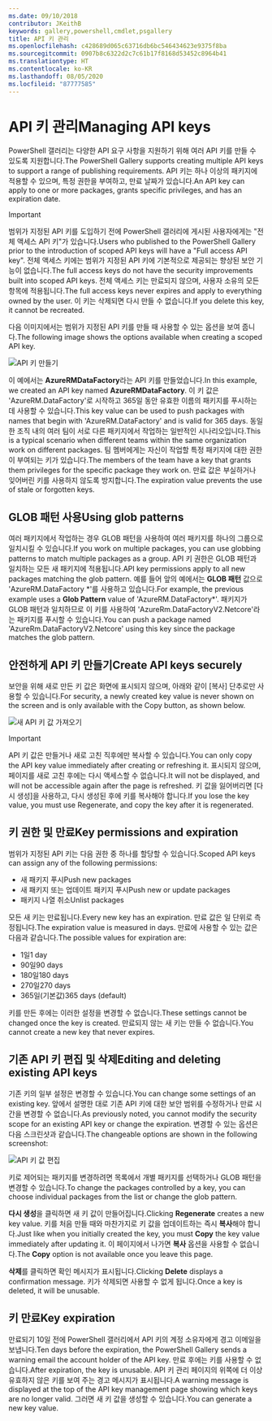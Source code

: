 ```yaml
---
ms.date: 09/10/2018
contributor: JKeithB
keywords: gallery,powershell,cmdlet,psgallery
title: API 키 관리
ms.openlocfilehash: c428689d065c63716db6bc546434623e9375f8ba
ms.sourcegitcommit: 0907b8c6322d2c7c61b17f8168d53452c8964b41
ms.translationtype: HT
ms.contentlocale: ko-KR
ms.lasthandoff: 08/05/2020
ms.locfileid: "87777585"
---
```

# <a name="managing-api-keys"></a><span data-ttu-id="497ca-103">API 키 관리</span><span class="sxs-lookup"><span data-stu-id="497ca-103">Managing API keys</span></span>

<span data-ttu-id="497ca-104">PowerShell 갤러리는 다양한 API 요구 사항을 지원하기 위해 여러 API 키를 만들 수 있도록 지원합니다.</span><span class="sxs-lookup"><span data-stu-id="497ca-104">The PowerShell Gallery supports creating multiple API keys to support a range of publishing requirements.</span></span> <span data-ttu-id="497ca-105">API 키는 하나 이상의 패키지에 적용할 수 있으며, 특정 권한을 부여하고, 만료 날짜가 있습니다.</span><span class="sxs-lookup"><span data-stu-id="497ca-105">An API key can apply to one or more packages, grants specific privileges, and has an expiration date.</span></span>

> [!IMPORTANT]
> <span data-ttu-id="497ca-106">범위가 지정된 API 키를 도입하기 전에 PowerShell 갤러리에 게시된 사용자에게는 "전체 액세스 API 키"가 있습니다.</span><span class="sxs-lookup"><span data-stu-id="497ca-106">Users who published to the PowerShell Gallery prior to the introduction of scoped API keys will have a "Full access API key".</span></span> <span data-ttu-id="497ca-107">전체 액세스 키에는 범위가 지정된 API 키에 기본적으로 제공되는 향상된 보안 기능이 없습니다.</span><span class="sxs-lookup"><span data-stu-id="497ca-107">The full access keys do not have the security improvements built into scoped API keys.</span></span> <span data-ttu-id="497ca-108">전체 액세스 키는 만료되지 않으며, 사용자 소유의 모든 항목에 적용됩니다.</span><span class="sxs-lookup"><span data-stu-id="497ca-108">The full access keys never expires and apply to everything owned by the user.</span></span> <span data-ttu-id="497ca-109">이 키는 삭제되면 다시 만들 수 없습니다.</span><span class="sxs-lookup"><span data-stu-id="497ca-109">If you delete this key, it cannot be recreated.</span></span>

<span data-ttu-id="497ca-110">다음 이미지에서는 범위가 지정된 API 키를 만들 때 사용할 수 있는 옵션을 보여 줍니다.</span><span class="sxs-lookup"><span data-stu-id="497ca-110">The following image shows the options available when creating a scoped API key.</span></span>

![API 키 만들기](media/creating-APIkeys/PSGallery_KeyScoped.png)

<span data-ttu-id="497ca-112">이 예에서는 **AzureRMDataFactory**라는 API 키를 만들었습니다.</span><span class="sxs-lookup"><span data-stu-id="497ca-112">In this example, we created an API key named **AzureRMDataFactory**.</span></span> <span data-ttu-id="497ca-113">이 키 값은 'AzureRM.DataFactory'로 시작하고 365일 동안 유효한 이름의 패키지를 푸시하는 데 사용할 수 있습니다.</span><span class="sxs-lookup"><span data-stu-id="497ca-113">This key value can be used to push packages with names that begin with 'AzureRM.DataFactory' and is valid for 365 days.</span></span> <span data-ttu-id="497ca-114">동일한 조직 내의 여러 팀이 서로 다른 패키지에서 작업하는 일반적인 시나리오입니다.</span><span class="sxs-lookup"><span data-stu-id="497ca-114">This is a typical scenario when different teams within the same organization work on different packages.</span></span> <span data-ttu-id="497ca-115">팀 멤버에게는 자신이 작업할 특정 패키지에 대한 권한이 부여되는 키가 있습니다.</span><span class="sxs-lookup"><span data-stu-id="497ca-115">The members of the team have a key that grants them privileges for the specific package they work on.</span></span>
<span data-ttu-id="497ca-116">만료 값은 부실하거나 잊어버린 키를 사용하지 않도록 방지합니다.</span><span class="sxs-lookup"><span data-stu-id="497ca-116">The expiration value prevents the use of stale or forgotten keys.</span></span>

## <a name="using-glob-patterns"></a><span data-ttu-id="497ca-117">GLOB 패턴 사용</span><span class="sxs-lookup"><span data-stu-id="497ca-117">Using glob patterns</span></span>

<span data-ttu-id="497ca-118">여러 패키지에서 작업하는 경우 GLOB 패턴을 사용하여 여러 패키지를 하나의 그룹으로 일치시킬 수 있습니다.</span><span class="sxs-lookup"><span data-stu-id="497ca-118">If you work on multiple packages, you can use globbing patterns to match multiple packages as a group.</span></span> <span data-ttu-id="497ca-119">API 키 권한은 GLOB 패턴과 일치하는 모든 새 패키지에 적용됩니다.</span><span class="sxs-lookup"><span data-stu-id="497ca-119">API key permissions apply to all new packages matching the glob pattern.</span></span> <span data-ttu-id="497ca-120">예를 들어 앞의 예에서는 **GLOB 패턴** 값으로 'AzureRM.DataFactory \*'를 사용하고 있습니다.</span><span class="sxs-lookup"><span data-stu-id="497ca-120">For example, the previous example uses a **Glob Pattern** value of 'AzureRM.DataFactory\*'.</span></span> <span data-ttu-id="497ca-121">패키지가 GLOB 패턴과 일치하므로 이 키를 사용하여 'AzureRm.DataFactoryV2.Netcore'라는 패키지를 푸시할 수 있습니다.</span><span class="sxs-lookup"><span data-stu-id="497ca-121">You can push a package named 'AzureRm.DataFactoryV2.Netcore' using this key since the package matches the glob pattern.</span></span>

## <a name="create-api-keys-securely"></a><span data-ttu-id="497ca-122">안전하게 API 키 만들기</span><span class="sxs-lookup"><span data-stu-id="497ca-122">Create API keys securely</span></span>

<span data-ttu-id="497ca-123">보안을 위해 새로 만든 키 값은 화면에 표시되지 않으며, 아래와 같이 [복사] 단추로만 사용할 수 있습니다.</span><span class="sxs-lookup"><span data-stu-id="497ca-123">For security, a newly created key value is never shown on the screen and is only available with the Copy button, as shown below.</span></span>

![새 API 키 값 가져오기](media/creating-APIkeys/PSGallery_CopyCreatedKey.png)

> [!IMPORTANT]
> <span data-ttu-id="497ca-125">API 키 값은 만들거나 새로 고친 직후에만 복사할 수 있습니다.</span><span class="sxs-lookup"><span data-stu-id="497ca-125">You can only copy the API key value immediately after creating or refreshing it.</span></span> <span data-ttu-id="497ca-126">표시되지 않으며, 페이지를 새로 고친 후에는 다시 액세스할 수 없습니다.</span><span class="sxs-lookup"><span data-stu-id="497ca-126">It will not be displayed, and will not be accessible again after the page is refreshed.</span></span> <span data-ttu-id="497ca-127">키 값을 잃어버리면 [다시 생성]을 사용하고, 다시 생성된 후에 키를 복사해야 합니다.</span><span class="sxs-lookup"><span data-stu-id="497ca-127">If you lose the key value, you must use Regenerate, and copy the key after it is regenerated.</span></span>

## <a name="key-permissions-and-expiration"></a><span data-ttu-id="497ca-128">키 권한 및 만료</span><span class="sxs-lookup"><span data-stu-id="497ca-128">Key permissions and expiration</span></span>

<span data-ttu-id="497ca-129">범위가 지정된 API 키는 다음 권한 중 하나를 할당할 수 있습니다.</span><span class="sxs-lookup"><span data-stu-id="497ca-129">Scoped API keys can assign any of the following permissions:</span></span>

- <span data-ttu-id="497ca-130">새 패키지 푸시</span><span class="sxs-lookup"><span data-stu-id="497ca-130">Push new packages</span></span>
- <span data-ttu-id="497ca-131">새 패키지 또는 업데이트 패키지 푸시</span><span class="sxs-lookup"><span data-stu-id="497ca-131">Push new or update packages</span></span>
- <span data-ttu-id="497ca-132">패키지 나열 취소</span><span class="sxs-lookup"><span data-stu-id="497ca-132">Unlist packages</span></span>

<span data-ttu-id="497ca-133">모든 새 키는 만료됩니다.</span><span class="sxs-lookup"><span data-stu-id="497ca-133">Every new key has an expiration.</span></span> <span data-ttu-id="497ca-134">만료 값은 일 단위로 측정됩니다.</span><span class="sxs-lookup"><span data-stu-id="497ca-134">The expiration value is measured in days.</span></span> <span data-ttu-id="497ca-135">만료에 사용할 수 있는 값은 다음과 같습니다.</span><span class="sxs-lookup"><span data-stu-id="497ca-135">The possible values for expiration are:</span></span>

- <span data-ttu-id="497ca-136">1일</span><span class="sxs-lookup"><span data-stu-id="497ca-136">1 day</span></span>
- <span data-ttu-id="497ca-137">90일</span><span class="sxs-lookup"><span data-stu-id="497ca-137">90 days</span></span>
- <span data-ttu-id="497ca-138">180일</span><span class="sxs-lookup"><span data-stu-id="497ca-138">180 days</span></span>
- <span data-ttu-id="497ca-139">270일</span><span class="sxs-lookup"><span data-stu-id="497ca-139">270 days</span></span>
- <span data-ttu-id="497ca-140">365일(기본값)</span><span class="sxs-lookup"><span data-stu-id="497ca-140">365 days (default)</span></span>

<span data-ttu-id="497ca-141">키를 만든 후에는 이러한 설정을 변경할 수 없습니다.</span><span class="sxs-lookup"><span data-stu-id="497ca-141">These settings cannot be changed once the key is created.</span></span> <span data-ttu-id="497ca-142">만료되지 않는 새 키는 만들 수 없습니다.</span><span class="sxs-lookup"><span data-stu-id="497ca-142">You cannot create a new key that never expires.</span></span>

## <a name="editing-and-deleting-existing-api-keys"></a><span data-ttu-id="497ca-143">기존 API 키 편집 및 삭제</span><span class="sxs-lookup"><span data-stu-id="497ca-143">Editing and deleting existing API keys</span></span>

<span data-ttu-id="497ca-144">기존 키의 일부 설정은 변경할 수 있습니다.</span><span class="sxs-lookup"><span data-stu-id="497ca-144">You can change some settings of an existing key.</span></span> <span data-ttu-id="497ca-145">앞에서 설명한 대로 기존 API 키에 대한 보안 범위를 수정하거나 만료 시간을 변경할 수 없습니다.</span><span class="sxs-lookup"><span data-stu-id="497ca-145">As previously noted, you cannot modify the security scope for an existing API key or change the expiration.</span></span> <span data-ttu-id="497ca-146">변경할 수 있는 옵션은 다음 스크린샷과 같습니다.</span><span class="sxs-lookup"><span data-stu-id="497ca-146">The changeable options are shown in the following screenshot:</span></span>

![API 키 값 편집](media/creating-APIkeys/PSGallery_EditAPIKey.png)

<span data-ttu-id="497ca-148">키로 제어되는 패키지를 변경하려면 목록에서 개별 패키지를 선택하거나 GLOB 패턴을 변경할 수 있습니다.</span><span class="sxs-lookup"><span data-stu-id="497ca-148">To change the packages controlled by a key, you can choose individual packages from the list or change the glob pattern.</span></span>

<span data-ttu-id="497ca-149">**다시 생성**을 클릭하면 새 키 값이 만들어집니다.</span><span class="sxs-lookup"><span data-stu-id="497ca-149">Clicking **Regenerate** creates a new key value.</span></span> <span data-ttu-id="497ca-150">키를 처음 만들 때와 마찬가지로 키 값을 업데이트하는 즉시 **복사**해야 합니다.</span><span class="sxs-lookup"><span data-stu-id="497ca-150">Just like when you initially created the key, you must **Copy** the key value immediately after updating it.</span></span> <span data-ttu-id="497ca-151">이 페이지에서 나가면 **복사** 옵션을 사용할 수 없습니다.</span><span class="sxs-lookup"><span data-stu-id="497ca-151">The **Copy** option is not available once you leave this page.</span></span>

<span data-ttu-id="497ca-152">**삭제**를 클릭하면 확인 메시지가 표시됩니다.</span><span class="sxs-lookup"><span data-stu-id="497ca-152">Clicking **Delete** displays a confirmation message.</span></span> <span data-ttu-id="497ca-153">키가 삭제되면 사용할 수 없게 됩니다.</span><span class="sxs-lookup"><span data-stu-id="497ca-153">Once a key is deleted, it will be unusable.</span></span>

## <a name="key-expiration"></a><span data-ttu-id="497ca-154">키 만료</span><span class="sxs-lookup"><span data-stu-id="497ca-154">Key expiration</span></span>

<span data-ttu-id="497ca-155">만료되기 10일 전에 PowerShell 갤러리에서 API 키의 계정 소유자에게 경고 이메일을 보냅니다.</span><span class="sxs-lookup"><span data-stu-id="497ca-155">Ten days before the expiration, the PowerShell Gallery sends a warning email the account holder of the API key.</span></span> <span data-ttu-id="497ca-156">만료 후에는 키를 사용할 수 없습니다.</span><span class="sxs-lookup"><span data-stu-id="497ca-156">After expiration, the key is unusable.</span></span> <span data-ttu-id="497ca-157">API 키 관리 페이지의 위쪽에 더 이상 유효하지 않은 키를 보여 주는 경고 메시지가 표시됩니다.</span><span class="sxs-lookup"><span data-stu-id="497ca-157">A warning message is displayed at the top of the API key management page showing which keys are no longer valid.</span></span> <span data-ttu-id="497ca-158">그러면 새 키 값을 생성할 수 있습니다.</span><span class="sxs-lookup"><span data-stu-id="497ca-158">You can generate a new key value.</span></span>
